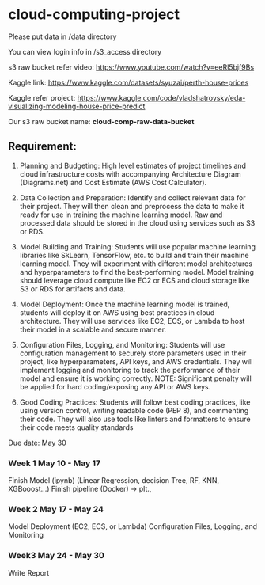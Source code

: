 # cloud-computing-project

Please put data in /data directory

You can view login info in /s3_access directory

s3 raw bucket refer video: https://www.youtube.com/watch?v=eeRl5bjf9Bs

Kaggle link: https://www.kaggle.com/datasets/syuzai/perth-house-prices

Kaggle refer project: https://www.kaggle.com/code/vladshatrovsky/eda-visualizing-modeling-house-price-predict

Our s3 raw bucket name: **cloud-comp-raw-data-bucket**

## Requirement:
1. Planning and Budgeting: High level estimates of project timelines and cloud infrastructure costs with
accompanying Architecture Diagram (Diagrams.net) and Cost Estimate (AWS Cost Calculator).

2. Data Collection and Preparation: Identify and collect relevant data for their project. They will then
clean and preprocess the data to make it ready for use in training the machine learning model. Raw
and processed data should be stored in the cloud using services such as S3 or RDS.

3. Model Building and Training: Students will use popular machine learning libraries like SkLearn,
TensorFlow, etc. to build and train their machine learning model. They will experiment with different
model architectures and hyperparameters to find the best-performing model. Model training should
leverage cloud compute like EC2 or ECS and cloud storage like S3 or RDS for artifacts and data.

4. Model Deployment: Once the machine learning model is trained, students will deploy it on AWS using
best practices in cloud architecture. They will use services like EC2, ECS, or Lambda to host their model
in a scalable and secure manner.

5. Configuration Files, Logging, and Monitoring: Students will use configuration management to securely
store parameters used in their project, like hyperparameters, API keys, and AWS credentials. They will
implement logging and monitoring to track the performance of their model and ensure it is working
correctly. NOTE: Significant penalty will be applied for hard coding/exposing any API or AWS keys.

6. Good Coding Practices: Students will follow best coding practices, like using version control, writing
readable code (PEP 8), and commenting their code. They will also use tools like linters and formatters
to ensure their code meets quality standards

Due date: May 30

### Week 1 May 10 - May 17
Finish Model (ipynb) (Linear Regression, decision Tree, RF, KNN, XGBooost...)
Finish pipeline (Docker) -> plt., 

### Week 2 May 17 - May 24
Model Deployment (EC2, ECS, or Lambda)
Configuration Files, Logging, and Monitoring

### Week3 May 24 - May 30
Write Report
